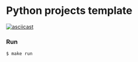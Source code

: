 # Python projects template

[![asciicast](https://asciinema.org/a/296455.svg)](https://asciinema.org/a/296455)

### Run

`$ make run`
